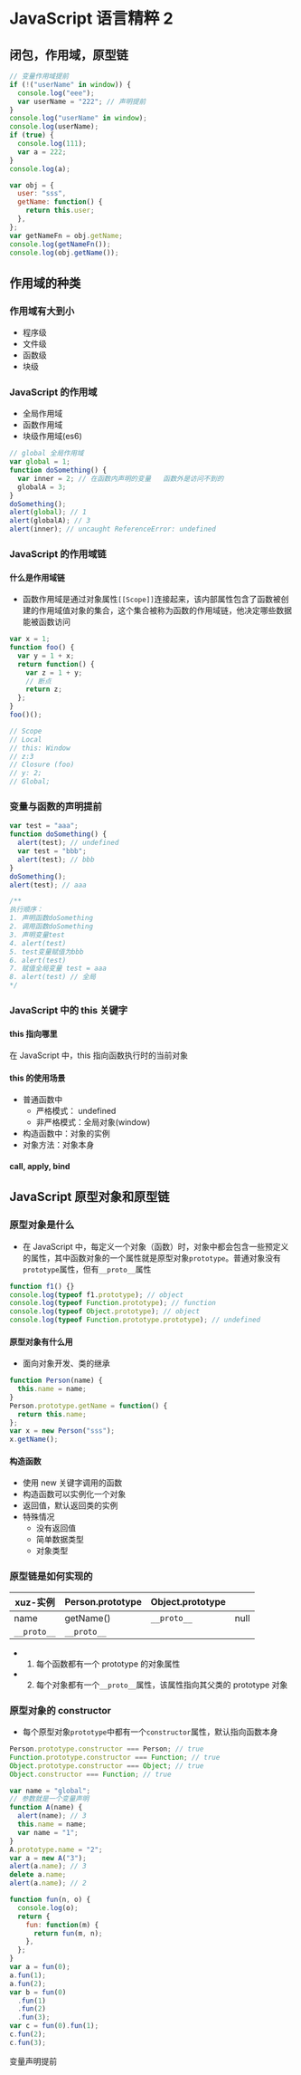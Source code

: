 # JavaScript 语言精粹 2

## 闭包，作用域，原型链

```js
// 变量作用域提前
if (!("userName" in window)) {
  console.log("eee");
  var userName = "222"; // 声明提前
}
console.log("userName" in window);
console.log(userName);
if (true) {
  console.log(111);
  var a = 222;
}
console.log(a);
```

```js
var obj = {
  user: "sss",
  getName: function() {
    return this.user;
  },
};
var getNameFn = obj.getName;
console.log(getNameFn());
console.log(obj.getName());
```

## 作用域的种类

### 作用域有大到小

- 程序级
- 文件级
- 函数级
- 块级

### JavaScript 的作用域

- 全局作用域
- 函数作用域
- 块级作用域(es6)

```js
// global 全局作用域
var global = 1;
function doSomething() {
  var inner = 2; // 在函数内声明的变量   函数外是访问不到的
  globalA = 3;
}
doSomething();
alert(global); // 1
alert(globalA); // 3
alert(inner); // uncaught ReferenceError: undefined
```

### JavaScript 的作用域链

#### 什么是作用域链

- 函数作用域是通过对象属性`[[Scope]]`连接起来，该内部属性包含了函数被创建的作用域值对象的集合，这个集合被称为函数的作用域链，他决定哪些数据能被函数访问

```js
var x = 1;
function foo() {
  var y = 1 + x;
  return function() {
    var z = 1 + y;
    // 断点
    return z;
  };
}
foo()();

// Scope
// Local
// this: Window
// z:3
// Closure (foo)
// y: 2;
// Global;
```

### 变量与函数的声明提前

```js
var test = "aaa";
function doSomething() {
  alert(test); // undefined
  var test = "bbb";
  alert(test); // bbb
}
doSomething();
alert(test); // aaa

/**
执行顺序：
1. 声明函数doSomething
2. 调用函数doSomething
3. 声明变量test
4. alert(test)
5. test变量赋值为bbb
6. alert(test)
7. 赋值全局变量 test = aaa
8. alert(test) // 全局
*/
```

### JavaScript 中的 this 关键字

#### this 指向哪里

在 JavaScript 中，this 指向函数执行时的当前对象

#### this 的使用场景

- 普通函数中
  - 严格模式： undefined
  - 非严格模式：全局对象(window)
- 构造函数中：对象的实例
- 对象方法：对象本身

#### call, apply, bind

## JavaScript 原型对象和原型链

### 原型对象是什么

- 在 JavaScript 中，每定义一个对象（函数）时，对象中都会包含一些预定义的属性，其中函数对象的一个属性就是原型对象`prototype`。普通对象没有`prototype`属性，但有`__proto__`属性

```js
function f1() {}
console.log(typeof f1.prototype); // object
console.log(typeof Function.prototype); // function
console.log(typeof Object.prototype); // object
console.log(typeof Function.prototype.prototype); // undefined
```

#### 原型对象有什么用

- 面向对象开发、类的继承

```js
function Person(name) {
  this.name = name;
}
Person.prototype.getName = function() {
  return this.name;
};
var x = new Person("sss");
x.getName();
```

#### 构造函数

- 使用 new 关键字调用的函数
- 构造函数可以实例化一个对象
- 返回值，默认返回类的实例
- 特殊情况
  - 没有返回值
  - 简单数据类型
  - 对象类型

### 原型链是如何实现的

| xuz-实例    | Person.prototype | Object.prototype |      |
| ----------- | ---------------- | ---------------- | ---- |
| name        | getName()        | `__proto__`      | null |
| `__proto__` | `__proto__`      |                  |      |

- 1. 每个函数都有一个 prototype 的对象属性
- 2. 每个对象都有一个`__proto__`属性，该属性指向其父类的 prototype 对象

### 原型对象的 constructor

- 每个原型对象`prototype`中都有一个`constructor`属性，默认指向函数本身

```js
Person.prototype.constructor === Person; // true
Function.prototype.constructor === Function; // true
Object.prototype.constructor === Object; // true
Object.constructor === Function; // true
```

```js
var name = "global";
// 参数就是一个变量声明
function A(name) {
  alert(name); // 3
  this.name = name;
  var name = "1";
}
A.prototype.name = "2";
var a = new A("3");
alert(a.name); // 3
delete a.name;
alert(a.name); // 2
```

```js
function fun(n, o) {
  console.log(o);
  return {
    fun: function(m) {
      return fun(m, n);
    },
  };
}
var a = fun(0);
a.fun(1);
a.fun(2);
var b = fun(0)
  .fun(1)
  .fun(2)
  .fun(3);
var c = fun(0).fun(1);
c.fun(2);
c.fun(3);
```

变量声明提前
